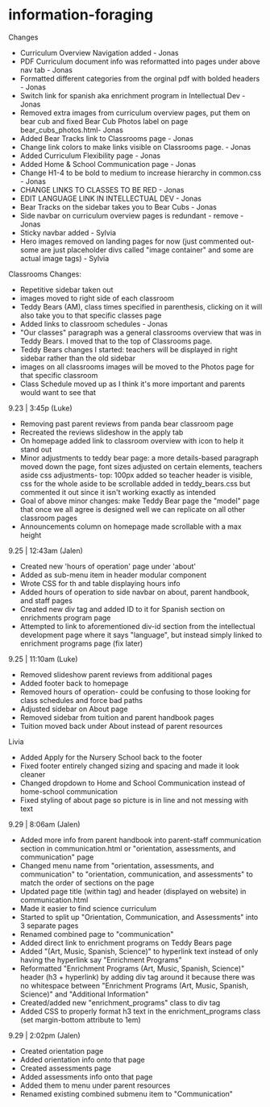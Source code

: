 # information-foraging

Changes 
- Curriculum Overview Navigation added - Jonas
- PDF Curriculum document info was reformatted into pages under above nav tab - Jonas
- Formatted different categories from the orginal pdf with bolded headers - Jonas
- Switch link for spanish aka enrichment program in Intellectual Dev - Jonas
- Removed extra images from curriculum overview pages, put them on bear cub and fixed Bear Cub Photos label on page bear_cubs_photos.html- Jonas
- Added Bear Tracks link to Classrooms page - Jonas
- Change link colors to make links visible on Classrooms page. - Jonas
- Added Curriculum Flexibility page - Jonas
- Added Home & School Communication page - Jonas
- Change H1-4 to be bold to medium to increase hierarchy in common.css - Jonas
- CHANGE LINKS TO CLASSES TO BE RED - Jonas
- EDIT LANGUAGE LINK IN INTELLECTUAL DEV - Jonas
- Bear Tracks on the sidebar takes you to Bear Cubs - Jonas
- Side navbar on curriculum overview pages is redundant - remove - Jonas
- Sticky navbar added - Sylvia
- Hero images removed on landing pages for now (just commented out- some are just placeholder divs called "image container" and some are actual image tags) - Sylvia

Classrooms Changes:
- Repetitive sidebar taken out
- images moved to right side of each classroom
- Teddy Bears (AM), class times specified in parenthesis, clicking on it will also take you to that specific classes page
- Added links to classroom schedules - Jonas
- "Our classes" paragraph was a general classrooms overview that was in Teddy Bears. I moved that to the top of Classrooms page. 
- Teddy Bears changes I started: teachers will be displayed in right sidebar rather than the old sidebar
- images on all classrooms images will be moved to the Photos page for that specific classroom
- Class Schedule moved up as I think it's more important and parents would want to see that

9.23 | 3:45p (Luke)
- Removing past parent reviews from panda bear classroom page
- Recreated the reviews slideshow in the apply tab
- On homepage added link to classroom overview with icon to help it stand out
- Minor adjustments to teddy bear page: a more details-based paragraph moved down the page, font sizes adjusted on certain elements, teachers aside css adjustments- top: 100px added so teacher header is visible, css for the whole aside to be scrollable added in teddy_bears.css but commented it out since it isn't working exactly as intended
- Goal of above minor changes: make Teddy Bear page the "model" page that once we all agree is designed well we can replicate on all other classroom pages
- Announcements column on homepage made scrollable with a max height

9.25 | 12:43am (Jalen)
- Created new 'hours of operation' page under 'about'
- Added as sub-menu item in header modular component
- Wrote CSS for th and table displaying hours info
- Added hours of operation to side navbar on about, parent handbook, and staff pages
- Created new div tag and added ID to it for Spanish section on enrichments program page
- Attempted to link to aforementioned div-id section from the intellectual development page where it says "language", but instead simply linked to enrichment programs page (fix later)

9.25 | 11:10am (Luke)
- Removed slideshow parent reviews from additional pages
- Added footer back to homepage
- Removed hours of operation- could be confusing to those looking for class schedules and force bad paths
- Adjusted sidebar on About page
- Removed sidebar from tuition and parent handbook pages
- Tuition moved back under About instead of parent resources

Livia
- Added Apply for the Nursery School back to the footer
- Fixed footer entirely changed sizing and spacing and made it look cleaner
- Changed dropdown to Home and School Communication instead of home-school communication
- Fixed styling of about page so picture is in line and not messing with text

9.29 | 8:06am (Jalen)
- Added more info from parent handbook into parent-staff communication section in communication.html or "orientation, assessments, and communication" page
- Changed menu name from "orientation, assessments, and communication" to "orientation, communication, and assessments" to match the order of sections on the page
- Updated page title (within <head> tag) and header (displayed on website) in communication.html
- Made it easier to find science curriculum
- Started to split up "Orientation, Communication, and Assessments" into 3 separate pages
- Renamed combined page to "communication"
- Added direct link to enrichment programs on Teddy Bears page
- Added "(Art, Music, Spanish, Science)" to hyperlink text instead of only having the hyperlink say "Enrichment Programs"
- Reformatted "Enrichment Programs (Art, Music, Spanish, Science)" header (h3 + hyperlink) by adding div tag around it because there was no whitespace between "Enrichment Programs (Art, Music, Spanish, Science)" and "Additional Information"
- Created/added new "enrichment_programs" class to div tag
- Added CSS to properly format h3 text in the enrichment_programs class (set margin-bottom attribute to 1em)

9.29 | 2:02pm (Jalen)
- Created orientation page
- Added orientation info onto that page
- Created assessments page
- Added assessments info onto that page
- Added them to menu under parent resources
- Renamed existing combined submenu item to "Communication"